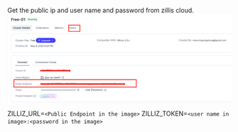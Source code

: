 Get the public ip and user name and password from zillis cloud.
![My image](pic.png)

ZILLIZ_URL=`<Public Endpoint in the image>`
ZILLIZ_TOKEN=`<user name in image>:<password in the image>`